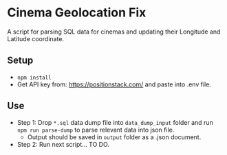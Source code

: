# Cinema Geolocation Fix
A script for parsing SQL data for cinemas and updating their Longitude and Latitude coordinate.

## Setup
- `npm install`
- Get API key from: https://positionstack.com/ and paste into .env file.

## Use
- Step 1: Drop `*.sql` data dump file into `data_dump_input` folder and run `npm run parse-dump` to parse relevant data into json file.
  - Output should be saved in `output` folder as a .json document.
- Step 2: Run next script... TO DO.